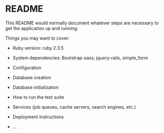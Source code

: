 # README

This README would normally document whatever steps are necessary to get the
application up and running.

Things you may want to cover:

* Ruby version: ruby 2.3.5

* System dependencies: Bootstrap-sass, jquery-rails, simple_form

* Configuration

* Database creation

* Database initialization

* How to run the test suite

* Services (job queues, cache servers, search engines, etc.)

* Deployment instructions

* ...
